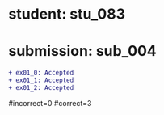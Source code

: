 # student: stu_083
# submission: sub_004

```diff
+ ex01_0: Accepted
+ ex01_1: Accepted
+ ex01_2: Accepted
```
#incorrect=0
#correct=3
